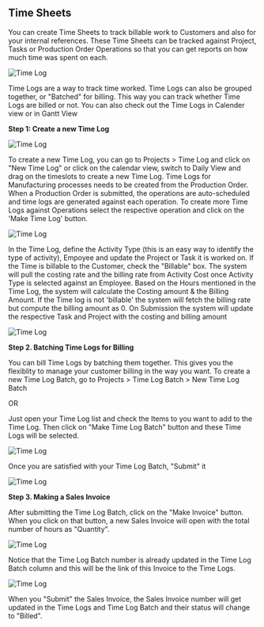 ## Time Sheets

You can create Time Sheets to track billable work to Customers and also for your internal references. These Time
Sheets can be tracked against Project, Tasks or Production Order Operations so that you can get reports on
how much time was spent on each.

![Time Log](assets/manual_erpnext_com/old_images/erpnext/time-log.png)

Time Logs are a way to track time worked. Time Logs can also be grouped together, or "Batched" for billing. This way you can track whether Time Logs are billed or not. You can also check out the Time Logs in Calender view or in Gantt View

__Step 1: Create a new Time Log__

![Time Log](assets/manual_erpnext_com/old_images/erpnext/timelog1.jpg)

To create a new Time Log, you can go to Projects > Time Log and click on "New Time Log" or click on the calendar view, switch to Daily View and drag on the timeslots to create a new Time Log. Time Logs for Manufacturing processes needs to be created from the Production Order. When a Production Order is submitted, the operations are auto-scheduled and time logs are generated against each operation. To create more Time Logs against Operations select the respective operation and click on the 'Make Time Log' button.

![Time Log](assets/manual_erpnext_com/old_images/erpnext/timelog2.jpg)

In the Time Log, define the Activity Type (this is an easy way to identify the type of activity), Empoyee and update the Project or Task it is worked on. If the Time is billable to the Customer, check the "Billable" box. The system will pull the costing rate and the billing rate from Activity Cost once Activity Type is selected against an Employee. Based on the Hours mentioned in the Time Log, the system will calculate the Costing amount & the Billing Amount. If the Time log is not 'billable' the system will fetch the billing rate but compute the billing amount as 0. On Submission the system will update the respective Task and Project with the costing and billing amount

![Time Log](assets/manual_erpnext_com/old_images/erpnext/timelog3.jpg)

__Step 2. Batching Time Logs for Billing__

You can bill Time Logs by batching them together. This gives you the flexiblity to manage your customer billing in the way you want. To create a new Time Log Batch, go to Projects > Time Log Batch > New Time Log Batch

OR

Just open your Time Log list and check the Items to you want to add to the Time Log. Then click on "Make Time Log Batch" button and these Time Logs will be selected.

![Time Log](assets/manual_erpnext_com/old_images/erpnext/timelog4.jpg)

Once you are satisfied with your Time Log Batch, "Submit" it

![Time Log](assets/manual_erpnext_com/old_images/erpnext/timelog5.jpg)

__Step 3. Making a Sales Invoice__

After submitting the Time Log Batch, click on the "Make Invoice" button. When you click on that button, a new Sales Invoice will open with the total number of hours as "Quantity".

![Time Log](assets/manual_erpnext_com/old_images/erpnext/timelog6.jpg)

Notice that the Time Log Batch number is already updated in the Time Log Batch column and this will be the link of this Invoice to the Time Logs.

![Time Log](assets/manual_erpnext_com/old_images/erpnext/timelog7.jpg)

When you "Submit" the Sales Invoice, the Sales Invoice number will get updated in the Time Logs and Time Log Batch and their status will change to "Billed".

